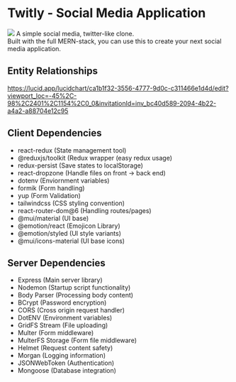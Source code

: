 # Twitly - Social Media Application
<a href="https://twitly.vercel.app/"><img src="https://i.ibb.co/XVx19cP/twitterclone-demo.png"></a>
A simple social media, twitter-like clone.<br>
Built with the full MERN-stack, you can use this to create your next social media application.

## Entity Relationships
https://lucid.app/lucidchart/ca1b1f32-3556-4777-9d0c-c311466e1d4d/edit?viewport_loc=-45%2C-98%2C2401%2C1154%2C0_0&invitationId=inv_bc40d589-2094-4b22-a4a2-a88704e12c95

## Client Dependencies

- react-redux (State management tool)
- @reduxjs/toolkit (Redux wrapper (easy redux usage)
- redux-persist (Save states to localStorage)
- react-dropzone (Handle files on front -> back end)
- dotenv (Enviornment variables)
- formik (Form handling)
- yup (Form Validation)
- tailwindcss (CSS styling convention)
- react-router-dom@6 (Handling routes/pages)
- @mui/material (UI base)
- @emotion/react (Emojicon Library)
- @emotion/styled (UI style variants)
- @mui/icons-material (UI base icons)

## Server Dependencies

- Express (Main server library)
- Nodemon (Startup script functionality)
- Body Parser (Processing body content)
- BCrypt (Password encryption)
- CORS (Cross origin request handler)
- DotENV (Environment variables)
- GridFS Stream (File uploading)
- Multer (Form middleware)
- MulterFS Storage (Form file middleware)
- Helmet (Request content safety)
- Morgan (Logging information)
- JSONWebToken (Authentication)
- Mongoose (Database integration)
